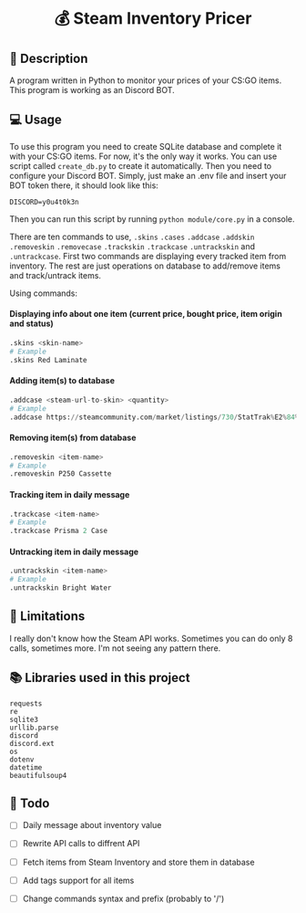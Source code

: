 # <p align="center"> 💰 Steam Inventory Pricer </p>

## 📖 Description
A program written in Python to monitor your prices of your CS:GO items. This program is working as an Discord BOT.

## 💻 Usage
To use this program you need to create SQLite database and complete it with your CS:GO items. For now, it's the only way it works. You can use script called `create_db.py` to create it automatically. Then you need to configure your Discord BOT. Simply, just make an .env file and insert your BOT token there, it should look like this:

```env
DISCORD=y0u4t0k3n
```

Then you can run this script by running `python module/core.py` in a console.

There are ten commands to use, `.skins` `.cases` `.addcase` `.addskin` `.removeskin` `.removecase` `.trackskin` `.trackcase` `.untrackskin` and `.untrackcase`. First two commands are displaying every tracked item from inventory. The rest are just operations on database to add/remove items and track/untrack items.

Using commands:
#### Displaying info about one item (current price, bought price, item origin and status)
```python
.skins <skin-name>
# Example
.skins Red Laminate
```
#### Adding item(s) to database
```python
.addcase <steam-url-to-skin> <quantity>
# Example
.addcase https://steamcommunity.com/market/listings/730/StatTrak%E2%84%A2%20P250%20|%20Cassette%20(Factory%20New) 1
```
#### Removing item(s) from database
```python
.removeskin <item-name>
# Example
.removeskin P250 Cassette
```
#### Tracking item in daily message
```python
.trackcase <item-name>
# Example
.trackcase Prisma 2 Case
```
#### Untracking item in daily message
```python
.untrackskin <item-name>
# Example
.untrackskin Bright Water
```

## 🛑 Limitations

I really don't know how the Steam API works. Sometimes you can do only 8 calls, sometimes more. I'm not seeing any pattern there.

## 📚 Libraries used in this project

```
requests
re
sqlite3
urllib.parse
discord
discord.ext
os
dotenv
datetime
beautifulsoup4
```

## 📜 Todo

- [ ] Daily message about inventory value
- [ ] Rewrite API calls to diffrent API
- [ ] Fetch items from Steam Inventory and store them in database
- [ ] Add tags support for all items
- [ ] Change commands syntax and prefix (probably to '/')

